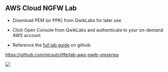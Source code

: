 ## AWS Cloud NGFW Lab
  
- Download PEM (or PPK) from QwikLabs for later use

- Click Open Console from QwikLabs and authenticate to your on-demand AWS account

- Reference the [full lab guide](https://github.com/nicsutcliffe/lab-aws-gwlb-vmseries) on github.

https://github.com/nicsutcliffe/lab-aws-gwlb-vmseries

<img src="https://user-images.githubusercontent.com/43679669/109910663-a455be80-7c76-11eb-833d-dd57fe424a97.png">

